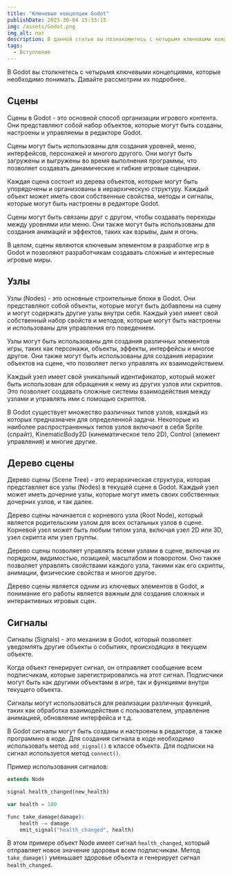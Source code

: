 ```yaml
---
title: "Ключевые концепции Godot"
publishDate: 2023-30-04 15:33:15
img: /assets/Godot.png
img_alt: пат
description: В данной статье вы познакомитесь с четырьмя ключевыми концепциями, которые необходимо понимать.
tags:
  - Вступление
---
```


В Godot вы столкнетесь с четырьмя ключевыми концепциями, которые необходимо понимать. Давайте рассмотрим их подробнее.

## Сцены

Сцены в Godot - это основной способ организации игрового контента. Они представляют собой набор объектов, которые могут быть созданы, настроены и управляемы в редакторе Godot.

Сцены могут быть использованы для создания уровней, меню, интерфейсов, персонажей и многого другого. Они могут быть загружены и выгружены во время выполнения программы, что позволяет создавать динамические и гибкие игровые сценарии.

Каждая сцена состоит из дерева объектов, которые могут быть упорядочены и организованы в иерархическую структуру. Каждый объект может иметь свои собственные свойства, методы и сигналы, которые могут быть настроены в редакторе Godot.

Сцены могут быть связаны друг с другом, чтобы создавать переходы между уровнями или меню. Они также могут быть использованы для создания анимаций и эффектов, таких как взрывы, дым и огонь.

В целом, сцены являются ключевым элементом в разработке игр в Godot и позволяют разработчикам создавать сложные и интересные игровые миры.

## Узлы

Узлы (Nodes) - это основные строительные блоки в Godot. Они представляют собой объекты, которые могут быть добавлены на сцену и могут содержать другие узлы внутри себя. Каждый узел имеет свой собственный набор свойств и методов, которые могут быть настроены и использованы для управления его поведением.

Узлы могут быть использованы для создания различных элементов игры, таких как персонажи, объекты, эффекты, интерфейсы и многое другое. Они также могут быть использованы для создания иерархии объектов на сцене, что позволяет легко управлять их взаимодействием.

Каждый узел имеет свой уникальный идентификатор, который может быть использован для обращения к нему из других узлов или скриптов. Это позволяет создавать сложные системы взаимодействия между узлами и управлять ими с помощью скриптов.

В Godot существует множество различных типов узлов, каждый из которых предназначен для определенной задачи. Некоторые из наиболее распространенных типов узлов включают в себя Sprite (спрайт), KinematicBody2D (кинематическое тело 2D), Control (элемент управления) и многие другие.

## Дерево сцены

Дерево сцены (Scene Tree) - это иерархическая структура, которая представляет все узлы (Nodes) в текущей сцене в Godot. Каждый узел может иметь дочерние узлы, которые могут иметь своих собственных дочерних узлов, и так далее. 

Дерево сцены начинается с корневого узла (Root Node), который является родительским узлом для всех остальных узлов в сцене. Корневой узел может быть любым типом узла, включая узел 2D или 3D, узел скрипта или узел группы.

Дерево сцены позволяет управлять всеми узлами в сцене, включая их порядком, видимостью, позицией, масштабом и поворотом. Оно также позволяет управлять свойствами каждого узла, такими как его скрипты, анимации, физические свойства и многое другое.

Дерево сцены является одним из ключевых элементов в Godot, и понимание его работы является важным для создания сложных и интерактивных игровых сцен.

## Сигналы

Сигналы (Signals) - это механизм в Godot, который позволяет уведомлять другие объекты о событиях, происходящих в текущем объекте. 

Когда объект генерирует сигнал, он отправляет сообщение всем подписчикам, которые зарегистрировались на этот сигнал. Подписчики могут быть как другими объектами в игре, так и функциями внутри текущего объекта.

Сигналы могут использоваться для реализации различных функций, таких как обработка взаимодействия с пользователем, управление анимацией, обновление интерфейса и т.д.

В Godot сигналы могут быть созданы и настроены в редакторе, а также программно в коде. Для создания сигнала в коде необходимо использовать метод `add_signal()` в классе объекта. Для подписки на сигнал используется метод `connect()`.

Пример использования сигналов:

```php
extends Node

signal health_changed(new_health)

var health = 100

func take_damage(damage):
    health -= damage
    emit_signal("health_changed", health)
```

В этом примере объект Node имеет сигнал `health_changed`, который отправляет новое значение здоровья всем подписчикам. Метод `take_damage()` уменьшает здоровье объекта и генерирует сигнал `health_changed`.
